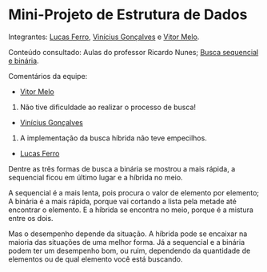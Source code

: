 # Mini-Projeto de Estrutura de Dados

Integrantes: [Lucas Ferro](https://github.com/lucasferro0), [Vinícius Gonçalves](https://github.com/gonssalves) e [Vitor Melo](https://github.com/vitormelods).

Conteúdo consultado: Aulas do professor Ricardo Nunes; [Busca sequencial e binária](https://classroom.google.com/u/1/c/NTI2MTg4MzMxNDM1/m/NTI4NzI1OTMxNDEx/details).

Comentários da equipe:

- [Vitor Melo](https://github.com/vitormelods)
1. Não tive dificuldade ao realizar o processo de busca!
- [Vinícius Gonçalves](https://github.com/gonssalves)
1. A implementação da busca híbrida não teve empecilhos.
- [Lucas Ferro](https://github.com/lucasferro0)






Dentre as três formas de busca a binária se mostrou a mais rápida, a sequencial ficou em último lugar e a híbrida no meio.

A sequencial é a mais lenta, pois procura o valor de elemento por elemento;
A binária é a mais rápida, porque vai cortando a lista pela metade até encontrar o elemento.
E a híbrida se encontra no meio, porque é a mistura entre os dois.

Mas o desempenho depende da situação. A híbrida pode se encaixar na maioria das situações de uma melhor forma.
Já a sequencial e a binária podem ter um desempenho bom, ou ruim, dependendo da quantidade de elementos ou de qual elemento você está buscando.

